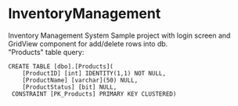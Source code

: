 # InventoryManagement
Inventory Management System
Sample project with login screen and GridView component for add/delete rows into db.
<br/>"Products" table query:
<pre><code>CREATE TABLE [dbo].[Products](
	[ProductID] [int] IDENTITY(1,1) NOT NULL,
	[ProductName] [varchar](50) NULL,
	[ProductStatus] [bit] NULL,
 CONSTRAINT [PK_Products] PRIMARY KEY CLUSTERED)</pre></code>
